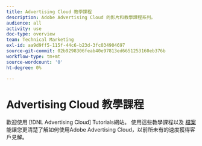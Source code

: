 ```yaml
---
title: Advertising Cloud 教學課程
description: Adobe Advertising Cloud 的影片和教學課程系列。
audience: all
activity: use
doc-type: overview
team: Technical Marketing
exl-id: aa9d9ff5-115f-44c6-b23d-3fc034904697
source-git-commit: 02b9298306feab40e97813ed6651253160eb376b
workflow-type: tm+mt
source-wordcount: '0'
ht-degree: 0%

---
```


# Advertising Cloud 教學課程

歡迎使用 [!DNL Advertising Cloud] Tutorials網站。 使用這些教學課程以及 [檔案](https://helpx.adobe.com/support/advertising-cloud.html) 能讓您更清楚了解如何使用Adobe Advertising Cloud，以前所未有的速度獲得客戶見解。

<!--
See other -learn tutorials landing pages to get ideas for additional content
-->
